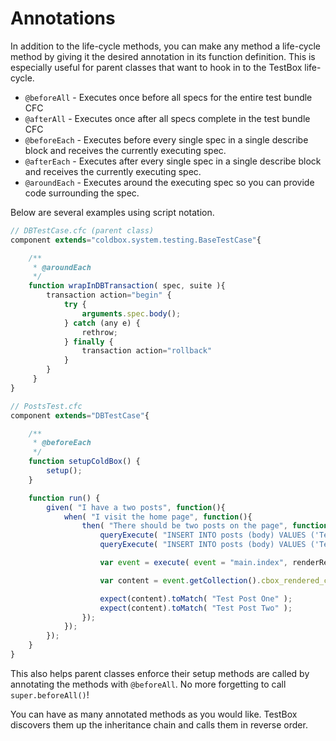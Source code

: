 # Annotations

In addition to the life-cycle methods, you can make any method a life-cycle method by giving it the desired annotation in its function definition.  This is especially useful for parent classes that want to hook in to the TestBox life-cycle.

* `@beforeAll` - Executes once before all specs for the entire test bundle CFC
* `@afterAll` - Executes once after all specs complete in the test bundle CFC
* `@beforeEach` - Executes before every single spec in a single describe block and receives the currently executing spec.
* `@afterEach` - Executes after every single spec in a single describe block and receives the currently executing spec.
* `@aroundEach` - Executes around the executing spec so you can provide code surrounding the spec.

Below are several examples using script notation.

```javascript
// DBTestCase.cfc (parent class)
component extends="coldbox.system.testing.BaseTestCase"{

    /**
     * @aroundEach
     */
    function wrapInDBTransaction( spec, suite ){
        transaction action="begin" {
            try {
                arguments.spec.body();
            } catch (any e) {
                rethrow;
            } finally {
                transaction action="rollback"
            }
        }
     }
}

// PostsTest.cfc
component extends="DBTestCase"{

    /**
     * @beforeEach
     */
    function setupColdBox() {
        setup();
    }

    function run() {
        given( "I have a two posts", function(){
            when( "I visit the home page", function(){
                then( "There should be two posts on the page", function(){
                    queryExecute( "INSERT INTO posts (body) VALUES ('Test Post One')" );
                    queryExecute( "INSERT INTO posts (body) VALUES ('Test Post Two')" );

                    var event = execute( event = "main.index", renderResults = true );

                    var content = event.getCollection().cbox_rendered_content;

                    expect(content).toMatch( "Test Post One" );
                    expect(content).toMatch( "Test Post Two" );
                });
            });
        });
    }
}

```

This also helps parent classes enforce their setup methods are called by annotating the methods with `@beforeAll`.  No more forgetting to call `super.beforeAll()`!

You can have as many annotated methods as you would like.  TestBox discovers them up the inheritance chain and calls them in reverse order.
